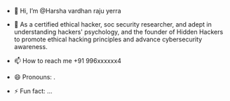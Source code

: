 - 👋 Hi, I’m @Harsha vardhan raju yerra
- 👀 As a certified ethical hacker, soc security researcher, and adept in understanding hackers' psychology, and the founder of Hidden Hackers to promote ethical hacking principles and advance cybersecurity awareness.

- 📫 How to reach me +91 996xxxxxx4
- 😄 Pronouns: .
- ⚡ Fun fact: ...

<!---
Harshavardhanraju99/Harshavardhanraju99 is a ✨ special ✨ repository because its `README.md` (this file) appears on your GitHub profile.
You can click the Preview link to take a look at your changes.
--->
